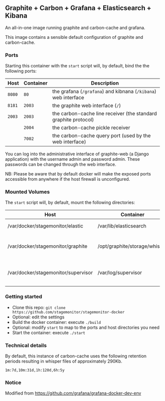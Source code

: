 ## Graphite + Carbon + Grafana + Elasticsearch + Kibana

An all-in-one image running graphite and carbon-cache and grafana.

This image contains a sensible default configuration of graphite and
carbon-cache.

### Ports
Starting this container with the `start` script will, by default, bind the the following
ports:

| Host   | Container | Description                                                     |
| ------ | --------- | --------------------------------------------------------------- |
| `8080` | `80`      | the grafana (`/grafana`) and kibnana (`/kibana`) web interface  |
| `8181` | `2003`    | the graphite web interface (`/`)                                |
| `2003` | `2003`    | the carbon-cache line receiver (the standard graphite protocol) |
|        | `2004`    | the carbon-cache pickle receiver                                |
|        | `7002`    | the carbon-cache query port (used by the web interface)         |

You can log into the administrative interface of graphite-web (a Django application) with the username admin and password admin. These passwords can be changed through the web interface.

NB: Please be aware that by default docker will make the exposed ports accessible from anywhere if the host firewall is unconfigured.


### Mounted Volumes
The `start` script will, by default, mount the following directories:

| Host                                | Container                     | Description                                |
| ----------------------------------- | ----------------------------- | ------------------------------------------ |
| /var/docker/stagemonitor/elastic    | /var/lib/elasticsearch        | elasticsearch index files                  |
| /var/docker/stagemonitor/graphite   | /opt/graphite/storage/whisper | whisper (timeseries) database files        |
| /var/docker/stagemonitor/supervisor | /var/log/supervisor           | logs for elasticsearch, graphite and nginx |


### Getting started
 * Clone this repo: `git clone https://github.com/stagemonitor/stagemonitor-docker`
 * Optional: edit the settings
 * Build the docker container: execute `./build`
 * Optional: modify `start` to map to the ports and host directories you need
 * Start the container: execute `./start`

### Technical details
By default, this instance of carbon-cache uses the following retention periods
resulting in whisper files of approximately 290Kb.

    1m:7d,10m:31d,1h:120d,6h:5y

### Notice
Modified from https://github.com/grafana/grafana-docker-dev-env
